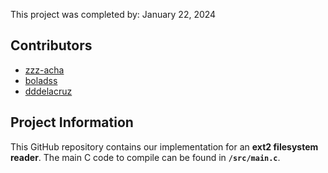 This project was completed by: January 22, 2024

## Contributors
- [zzz-acha](https://github.com/zzz-acha)
- [boladss](https://github.com/boladss)
- [dddelacruz](https://github.com/dddelacruz)

## Project Information
This GitHub repository contains our implementation for an **ext2 filesystem reader**. The main C code to compile can be found in **`/src/main.c`**.
